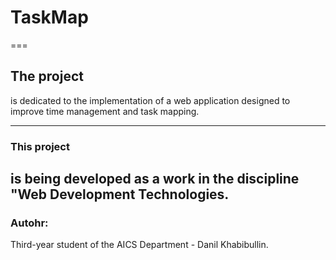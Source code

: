 # TaskMap
===

## The project 
is dedicated to the implementation of a web application designed to improve time management and task mapping.
____

### This project
is being developed as a work in the discipline "Web Development Technologies.
---

### Autohr:
Third-year student of the AICS Department - Danil Khabibullin.
